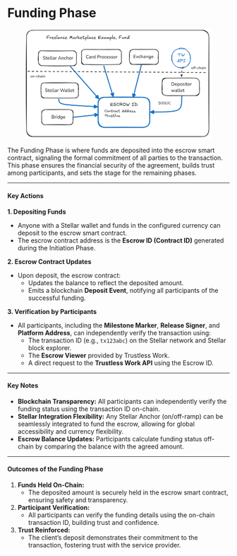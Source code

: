 # Funding Phase

<figure><img src="../../../.gitbook/assets/image (3) (1) (1).png" alt=""><figcaption></figcaption></figure>

The Funding Phase is where funds are deposited into the escrow smart contract, signaling the formal commitment of all parties to the transaction. This phase ensures the financial security of the agreement, builds trust among participants, and sets the stage for the remaining phases.

***

#### **Key Actions**

**1. Depositing Funds**

* Anyone with a Stellar wallet and funds in the configured currency can deposit to the escrow smart contract.
* The escrow contract address is the **Escrow ID (Contract ID)** generated during the Initiation Phase.

**2. Escrow Contract Updates**

* Upon deposit, the escrow contract:
  * Updates the balance to reflect the deposited amount.
  * Emits a blockchain **Deposit Event**, notifying all participants of the successful funding.

**3. Verification by Participants**

* All participants, including the **Milestone Marker**, **Release Signer**, and **Platform Address**, can independently verify the transaction using:
  * The transaction ID (e.g., `tx123abc`) on the Stellar network and Stellar block explorer.
  * The **Escrow Viewer** provided by Trustless Work.
  * A direct request to the **Trustless Work API** using the Escrow ID.

***

#### **Key Notes**

* **Blockchain Transparency:** All participants can independently verify the funding status using the transaction ID on-chain.
* **Stellar Integration Flexibility:** Any Stellar Anchor (on/off-ramp) can be seamlessly integrated to fund the escrow, allowing for global accessibility and currency flexibility.
* **Escrow Balance Updates:** Participants calculate funding status off-chain by comparing the balance with the agreed amount.

***

#### **Outcomes of the Funding Phase**

1. **Funds Held On-Chain:**
   * The deposited amount is securely held in the escrow smart contract, ensuring safety and transparency.
2. **Participant Verification:**
   * All participants can verify the funding details using the on-chain transaction ID, building trust and confidence.
3. **Trust Reinforced:**
   * The client’s deposit demonstrates their commitment to the transaction, fostering trust with the service provider.
